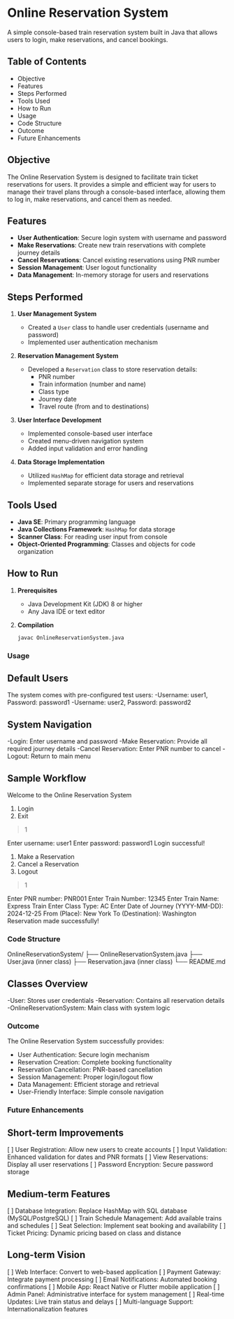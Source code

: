 # Online Reservation System

A simple console-based train reservation system built in Java that allows users to login, make reservations, and cancel bookings.

## Table of Contents
- Objective
- Features
- Steps Performed
- Tools Used
- How to Run
- Usage
- Code Structure
- Outcome
- Future Enhancements

## Objective

The Online Reservation System is designed to facilitate train ticket reservations for users. It provides a simple and efficient way for users to manage their travel plans through a console-based interface, allowing them to log in, make reservations, and cancel them as needed.

## Features

- **User Authentication**: Secure login system with username and password
- **Make Reservations**: Create new train reservations with complete journey details
- **Cancel Reservations**: Cancel existing reservations using PNR number
- **Session Management**: User logout functionality
- **Data Management**: In-memory storage for users and reservations

## Steps Performed

1. **User Management System**
   - Created a `User` class to handle user credentials (username and password)
   - Implemented user authentication mechanism

2. **Reservation Management System**
   - Developed a `Reservation` class to store reservation details:
     - PNR number
     - Train information (number and name)
     - Class type
     - Journey date
     - Travel route (from and to destinations)

3. **User Interface Development**
   - Implemented console-based user interface
   - Created menu-driven navigation system
   - Added input validation and error handling

4. **Data Storage Implementation**
   - Utilized `HashMap` for efficient data storage and retrieval
   - Implemented separate storage for users and reservations

## Tools Used

- **Java SE**: Primary programming language
- **Java Collections Framework**: `HashMap` for data storage
- **Scanner Class**: For reading user input from console
- **Object-Oriented Programming**: Classes and objects for code organization

## How to Run

1. **Prerequisites**
   - Java Development Kit (JDK) 8 or higher
   - Any Java IDE or text editor

2. **Compilation**
   ```bash
   javac OnlineReservationSystem.java

### Usage

## Default Users
The system comes with pre-configured test users:
-Username: user1, Password: password1
-Username: user2, Password: password2

## System Navigation
-Login: Enter username and password
-Make Reservation: Provide all required journey details
-Cancel Reservation: Enter PNR number to cancel
-Logout: Return to main menu

## Sample Workflow

Welcome to the Online Reservation System
1. Login
2. Exit
> 1

Enter username: user1
Enter password: password1
Login successful!

1. Make a Reservation
2. Cancel a Reservation
3. Logout
> 1

Enter PNR number: PNR001
Enter Train Number: 12345
Enter Train Name: Express Train
Enter Class Type: AC
Enter Date of Journey (YYYY-MM-DD): 2024-12-25
From (Place): New York
To (Destination): Washington
Reservation made successfully!

### Code Structure

OnlineReservationSystem/
├── OnlineReservationSystem.java
├── User.java (inner class)
├── Reservation.java (inner class)
└── README.md
## Classes Overview
-User: Stores user credentials
-Reservation: Contains all reservation details
-OnlineReservationSystem: Main class with system logic

### Outcome

The Online Reservation System successfully provides:
- User Authentication: Secure login mechanism
- Reservation Creation: Complete booking functionality
- Reservation Cancellation: PNR-based cancellation
- Session Management: Proper login/logout flow
- Data Management: Efficient storage and retrieval
- User-Friendly Interface: Simple console navigation

### Future Enhancements

## Short-term Improvements

[ ] User Registration: Allow new users to create accounts
[ ] Input Validation: Enhanced validation for dates and PNR formats
[ ] View Reservations: Display all user reservations
[ ] Password Encryption: Secure password storage

## Medium-term Features

[ ] Database Integration: Replace HashMap with SQL database (MySQL/PostgreSQL)
[ ] Train Schedule Management: Add available trains and schedules
[ ] Seat Selection: Implement seat booking and availability
[ ] Ticket Pricing: Dynamic pricing based on class and distance

## Long-term Vision

[ ] Web Interface: Convert to web-based application
[ ] Payment Gateway: Integrate payment processing
[ ] Email Notifications: Automated booking confirmations
[ ] Mobile App: React Native or Flutter mobile application
[ ] Admin Panel: Administrative interface for system management
[ ] Real-time Updates: Live train status and delays
[ ] Multi-language Support: Internationalization features